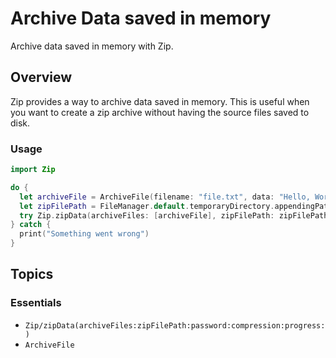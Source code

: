 # Archive Data saved in memory

Archive data saved in memory with Zip.

## Overview

Zip provides a way to archive data saved in memory.
This is useful when you want to create a zip archive without having the source files saved to disk.

### Usage

```swift
import Zip

do {
  let archiveFile = ArchiveFile(filename: "file.txt", data: "Hello, World!".data(using: .utf8)!)
  let zipFilePath = FileManager.default.temporaryDirectory.appendingPathComponent("archive.zip")
  try Zip.zipData(archiveFiles: [archiveFile], zipFilePath: zipFilePath)
} catch {
  print("Something went wrong")
}
```

## Topics

### Essentials

- ``Zip/zipData(archiveFiles:zipFilePath:password:compression:progress:)``
- ``ArchiveFile``
